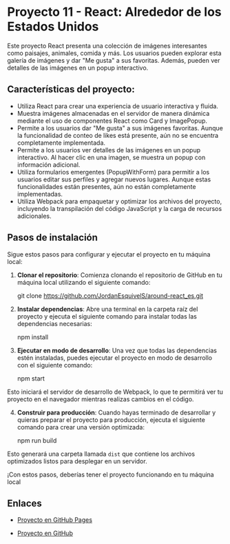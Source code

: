 # Proyecto 11 - React: Alrededor de los Estados Unidos

Este proyecto React presenta una colección de imágenes interesantes como paisajes, animales, comida y más. Los usuarios pueden explorar esta galería de imágenes y dar "Me gusta" a sus favoritas. Además, pueden ver detalles de las imágenes en un popup interactivo.

## Características del proyecto:

- Utiliza React para crear una experiencia de usuario interactiva y fluida.
- Muestra imágenes almacenadas en el servidor de manera dinámica mediante el uso de componentes React como Card y ImagePopup.
- Permite a los usuarios dar "Me gusta" a sus imágenes favoritas. Aunque la funcionalidad de conteo de likes está presente, aún no se encuentra completamente implementada.
- Permite a los usuarios ver detalles de las imágenes en un popup interactivo. Al hacer clic en una imagen, se muestra un popup con información adicional.
- Utiliza formularios emergentes (PopupWithForm) para permitir a los usuarios editar sus perfiles y agregar nuevos lugares. Aunque estas funcionalidades están presentes, aún no están completamente implementadas.
- Utiliza Webpack para empaquetar y optimizar los archivos del proyecto, incluyendo la transpilación del código JavaScript y la carga de recursos adicionales.

## Pasos de instalación

Sigue estos pasos para configurar y ejecutar el proyecto en tu máquina local:

1. **Clonar el repositorio**: Comienza clonando el repositorio de GitHub en tu máquina local utilizando el siguiente comando:

   git clone https://github.com/JordanEsquivelS/around-react_es.git

2. **Instalar dependencias**: Abre una terminal en la carpeta raíz del proyecto y ejecuta el siguiente comando para instalar todas las dependencias necesarias:

   npm install

3. **Ejecutar en modo de desarrollo**: Una vez que todas las dependencias estén instaladas, puedes ejecutar el proyecto en modo de desarrollo con el siguiente comando:

   npm start

Esto iniciará el servidor de desarrollo de Webpack, lo que te permitirá ver tu proyecto en el navegador mientras realizas cambios en el código.

4. **Construir para producción**: Cuando hayas terminado de desarrollar y quieras preparar el proyecto para producción, ejecuta el siguiente comando para crear una versión optimizada:

   npm run build

Esto generará una carpeta llamada `dist` que contiene los archivos optimizados listos para desplegar en un servidor.

¡Con estos pasos, deberías tener el proyecto funcionando en tu máquina local

## Enlaces

- [Proyecto en GitHub Pages](https://jordanesquivels.github.io/around-react_es/)

- [Proyecto en GitHub](https://github.com/JordanEsquivelS/around-react_es/tree/main/around-react)
